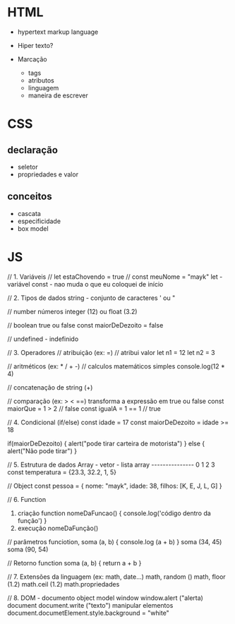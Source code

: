 # HTML
- hypertext markup language

- Hiper texto?
- Marcação
  - tags
  - atributos
  - linguagem
  - maneira de escrever

# CSS
## declaração
- seletor
- propriedades e valor

## conceitos
- cascata
- especificidade
- box model

# JS
// 1. Variáveis
// let estaChovendo = true
// const meuNome = "mayk"
let - variável
const - nao muda o que eu coloquei de início

// 2. Tipos de dados
string - conjunto de caracteres
' ou "

// number
números integer (12) ou float (3.2)

// boolean
true ou false
const maiorDeDezoito = false

// undefined - indefinido

// 3. Operadores
// atribuição (ex: =)
// atribui valor
let n1 = 12
let n2 = 3

// aritméticos (ex: * / + -)
// calculos matemáticos simples
console.log(12 * 4)

// concatenação de string (+)

// comparação (ex: > < ==)
transforma a expressão em true ou false 
const maiorQue = 1 > 2 // false
const igualA = 1 == 1 // true

// 4. Condicional (if/else)
const idade = 17
const maiorDeDezoito = idade >= 18

if(maiorDeDezoito) {
  alert("pode tirar carteira de motorista")
} else {
  alert("Não pode tirar")
}

// 5. Estrutura de dados
Array - vetor - lista
array --------------- 0     1    2  3
const temperatura = {23.3, 32.2, 1, 5}


// Object
const pessoa = {
  nome: "mayk",
  idade: 38,
  filhos: [K, E, J, L, G]
}

// 6. Function
1. criação
function nomeDaFuncao() {
  console.log('código dentro da função')
}
2. execução nomeDaFunção()

// parâmetros
funciotion, soma (a, b) {
  console.log (a + b)
}
soma (34, 45)
soma (90, 54)

// Retorno
function soma (a, b) {
  return a + b
}

// 7. Extensões da linguagem (ex: math, date...)
math, random ()
math, floor (1.2)
math.ceil (1.2)
math.propriedades

// 8. DOM - documento object model 
window
window.alert ("alerta)
document
document.write ("texto")
manipular elementos
document.documetElement.style.background = "white"